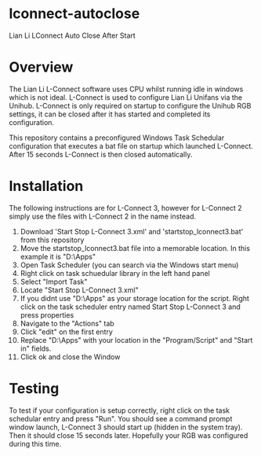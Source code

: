 # lconnect-autoclose
Lian Li LConnect Auto Close After Start

# Overview
The Lian Li L-Connect software uses CPU whilst running idle in windows which is not ideal. L-Connect is used to configure Lian Li Unifans via the Unihub.
L-Connect is only required on startup to configure the Unihub RGB settings, it can be closed after it has started and completed its configuration.

This repository contains a preconfigured Windows Task Schedular configuration that executes a bat file on startup which launched L-Connect.
After 15 seconds L-Connect is then closed automatically.

# Installation
The following instructions are for L-Connect 3, however for L-Connect 2 simply use the files with L-Connect 2 in the name instead.

1. Download 'Start Stop L-Connect 3.xml' and 'startstop_lconnect3.bat' from this repository
2. Move the startstop_lconnect3.bat file into a memorable location. In this example it is "D:\Apps\"
3. Open Task Scheduler (you can search via the Windows start menu)
4. Right click on task schuedular library in the left hand panel
5. Select "Import Task"
6. Locate "Start Stop L-Connect 3.xml"
7. If you didnt use "D:\Apps" as your storage location for the script. Right click on the task scheduler entry named Start Stop L-Connect 3 and press properties
8. Navigate to the "Actions" tab
9. Click "edit" on the first entry
10. Replace "D:\Apps" with your location in the "Program/Script" and "Start in" fields.
11. Click ok and close the Window

# Testing
To test if your configuration is setup correctly, right click on the task schedular entry and press "Run".
You should see a command prompt window launch, L-Connect 3 should start up (hidden in the system tray). Then it should close 15 seconds later.
Hopefully your RGB was configured during this time.
